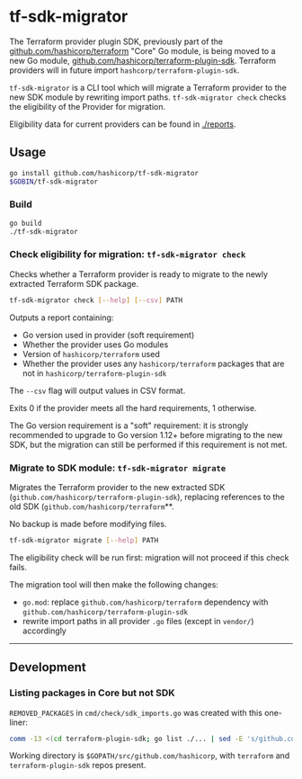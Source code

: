 # tf-sdk-migrator

The Terraform provider plugin SDK, previously part of the [github.com/hashicorp/terraform](https://github.com/hashicorp/terraform) "Core" Go module, is being moved to a new Go module, [github.com/hashicorp/terraform-plugin-sdk](https://github.com/hashicorp/terraform-plugin-sdk). Terraform providers will in future import `hashcorp/terraform-plugin-sdk`.

`tf-sdk-migrator` is a CLI tool which will migrate a Terraform provider to the new SDK module by rewriting import paths. `tf-sdk-migrator check` checks the eligibility of the Provider for migration.

Eligibility data for current providers can be found in [./reports](./reports).

## Usage

```sh
go install github.com/hashicorp/tf-sdk-migrator
$GOBIN/tf-sdk-migrator
```

### Build

```sh
go build
./tf-sdk-migrator
```

### Check eligibility for migration: `tf-sdk-migrator check`

Checks whether a Terraform provider is ready to migrate to the newly extracted Terraform SDK package. 

```sh
tf-sdk-migrator check [--help] [--csv] PATH
```

Outputs a report containing:
 - Go version used in provider (soft requirement)
 - Whether the provider uses Go modules
 - Version of `hashicorp/terraform` used
 - Whether the provider uses any `hashicorp/terraform` packages that are not in `hashicorp/terraform-plugin-sdk`
 
The `--csv` flag will output values in CSV format.

Exits 0 if the provider meets all the hard requirements, 1 otherwise.

The Go version requirement is a "soft" requirement: it is strongly recommended to upgrade to Go version 1.12+ before migrating to the new SDK, but the migration can still be performed if this requirement is not met.

### Migrate to SDK module: `tf-sdk-migrator migrate`

Migrates the Terraform provider to the new extracted SDK (`github.com/hashicorp/terraform-plugin-sdk`), replacing references to the old SDK (`github.com/hashicorp/terraform`**.

No backup is made before modifying files.

```sh
tf-sdk-migrator migrate [--help] PATH
```

The eligibility check will be run first: migration will not proceed if this check fails.

The migration tool will then make the following changes:
 - `go.mod`: replace `github.com/hashicorp/terraform` dependency with `github.com/hashicorp/terraform-plugin-sdk`
 - rewrite import paths in all provider `.go` files (except in `vendor/`) accordingly

---

## Development

### Listing packages in Core but not SDK

`REMOVED_PACKAGES` in `cmd/check/sdk_imports.go` was created with this one-liner:

```sh
comm -13 <(cd terraform-plugin-sdk; go list ./... | sed -E 's/github.com\/hashicorp\/terraform-plugin-sdk\/sdk\/(internal\/)?//' | sort) <(cd ../terraform; go list ./... | sed 's/github.com\/hashicorp\/terraform\///' | sort) | xargs -I "%" echo "github.com/hashicorp/terraform/""%"
```

Working directory is `$GOPATH/src/github.com/hashicorp`, with `terraform` and `terraform-plugin-sdk` repos present.
